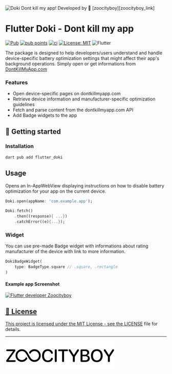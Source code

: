 <picture>
  <source media="(prefers-color-scheme: dark)" srcset="https://raw.githubusercontent.com/zoocityboy/zoo_brand/main/assets/doki_dark.png">
  <img alt="Doki Dont kill my app!" src="https://raw.githubusercontent.com/zoocityboy/zoo_brand/main/assets/doki.png">
</picture>
Developed by 🦏 [zoocityboy][zoocityboy_link]

# Flutter Doki - Dont kill my app

[![Pub](https://img.shields.io/pub/v/flutter_doki.svg?style=flat-square)](https://pub.dev/packages/flutter_doki)
[![pub points](https://img.shields.io/pub/points/flutter_doki?style=flat-square&color=2E8B57&label=pub%20points)](https://pub.dev/packages/flutter_doki/score)
[![ci](https://github.com/zoocityboy/flutter_doki/actions/workflows/ci.yaml/badge.svg?style=flat-square)](https://github.com/zoocityboy/flutter_doki/actions/workflows/ci.yaml)
[![License: MIT](https://img.shields.io/badge/license-MIT-purple.svg?style=flat-square)](https://opensource.org/licenses/MIT)
![Flutter](https://img.shields.io/badge/Flutter-02569B?styleflat-square&logo=flutter&logoColor=white)


The package is designed to help developers/users understand and handle device-specific
battery optimization settings that might affect their app's background operations.
Simply open or get informations from [DontKillMyApp.com](https://dontkillmyapp.com)

### Features
* Open device-specific pages on dontkillmyapp.com
* Retrieve device information and manufacturer-specific optimization guidelines
* Fetch and parse content from the dontkillmyapp.com API
* Add Badge widgets to the app

## 🚀  Getting started

### Installation

```bash
dart pub add flutter_doki
```

## Usage

Opens an In-AppWebView displaying instructions on how to disable battery optimization for your app on the current device.

```dart
Doki.open(appName: 'com.example.app');
```

```dart
Doki.fetch()
    .then((response){ ...})
    .catchError((e){...});
```

### Widget
You can use pre-made Badge widget with informations about rating manufacturer of the device with link to more information.

```dart
DokiBadgeWidget(
    type: BadgeType.square // .square, .rectangle
)
```
#### Example app Screenshot
<a href=""><img alt="Flutter developer Zoocityboy" src="https://raw.githubusercontent.com/zoocityboy/zoo_brand/main/assets/flutter_01.png" height="300">

## 📝 License

This project is licensed under the MIT License - see the [LICENSE](LICENSE) file for details.

-------------------

<picture>
  <source media="(prefers-color-scheme: dark)" srcset="https://raw.githubusercontent.com/zoocityboy/zoo_brand/main/styles/README/zoocityboy_light.png">
  <img alt="Flutter developer Zoocityboy" src="https://raw.githubusercontent.com/zoocityboy/zoo_brand/main/styles/README/zoocityboy_dark.png">
</picture>

[logo_black]:https://raw.githubusercontent.com/zoocityboy/zoo_brand/main/styles/README/zoocityboy_dark.png#gh-light-mode-only
[logo_white]: https://raw.githubusercontent.com/zoocityboy/zoo_brand/main/styles/README/zoocityboy_light.png#gh-dark-mode-only
[zoocityboy_link]: https://github.com/zoocityboy
[zoocityboy_link_dark]: https://github.com/zoocityboy#gh-dark-mode-only
[zoocityboy_link_light]: https://github.com/zoocityboy#gh-light-mode-only